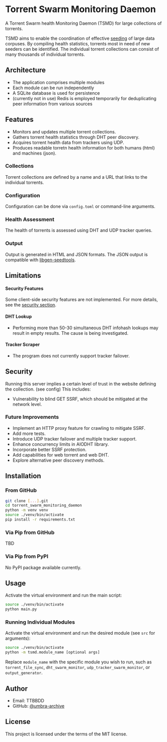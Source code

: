 # Torrent Swarm Monitoring Daemon

A Torrent Swarm health Monitoring Daemon (TSMD) for large collections of torrents.

TSMD aims to enable the coordination of effective [seeding](https://en.wikipedia.org/wiki/Seeding_(computing)) of large data corpuses.
By compiling health statistics, torrents most in need of new seeders can be identified.
The individual torrent collections can consist of many thousands of individual torrents.

## Architecture
- The application comprises multiple modules
- Each module can be run independently
- A SQLite database is used for persistence
- (currently not in use) Redis is employed temporarily for deduplicating peer information from various sources

## Features
- Monitors and updates multiple torrent collections.
- Gathers torrent health statistics through DHT peer discovery.
- Acquires torrent health data from trackers using UDP.
- Produces readable torretn health information for both humans (html) and machines (json).

### Collections
Torrent collections are defined by a name and a URL that links to the individual torrents.

### Configuration
Configuration can be done via `config.toml` or command-line arguments.

### Health Assessment
The health of torrents is assessed using DHT and UDP tracker queries.

### Output
Output is generated in HTML and JSON formats. The JSON output is compatible with [libgen-seedtools](https://github.com/subdavis/libgen-seedtools).

## Limitations
#### Security Features
Some client-side security features are not implemented. For more details, see the [security section](.#security).

#### DHT Lookup
- Performing more than 50-30 simultaneous DHT infohash lookups may result in empty results. The cause is being investigated.

#### Tracker Scraper
- The program does not currently support tracker failover.

## Security
Running this server implies a certain level of trust in the website defining the collection. (see config)  This includes:
- Vulnerability to blind GET SSRF, which should be mitigated at the network level.

### Future Improvements
- Implement an HTTP proxy feature for crawling to mitigate SSRF.
- Add more tests.
- Introduce UDP tracker failover and multiple tracker support.
- Enhance concurrency limits in AIODHT library.
- Incorporate better SSRF protection.
- Add capabilities for web torrent and web DHT.
- Explore alternative peer discovery methods.

## Installation

### From GitHub
```bash
git clone [...].git
cd torrent_swarm_monitoring_daemon
python -m venv venv
source ./venv/bin/activate
pip install -r requirements.txt
```

### Via Pip from GitHub
TBD

### Via Pip from PyPI
No PyPI package available currently.

## Usage
Activate the virtual environment and run the main script:
```bash
source ./venv/bin/activate
python main.py
```

### Running Individual Modules
Activate the virtual environment and run the desired module (see `src` for arguments):
```bash
source ./venv/bin/activate
python -m tsmd.module_name [optional args]
```
Replace `module_name` with the specific module you wish to run, such as `torrent_file_sync`, `dht_swarm_monitor`, `udp_tracker_swarm_monitor`, or `output_generator`.

## Author
- Email: TTBBDD
- GitHub: [@umbra-archive](https://github.com/umbra-archive/)

## License
This project is licensed under the terms of the MIT license.
